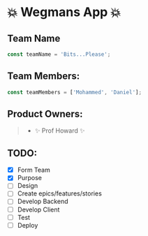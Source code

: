 # :boom: Wegmans App :boom:

## Team Name

```javascript
const teamName = 'Bits...Please';
```

## Team Members:

```javascript
const teamMembers = ['Mohammed', 'Daniel'];
```

## Product Owners:

> - :sparkles: Prof Howard :sparkles:

## TODO:

- [x] Form Team
- [x] Purpose
- [ ] Design
- [ ] Create epics/features/stories
- [ ] Develop Backend
- [ ] Develop Client
- [ ] Test
- [ ] Deploy
